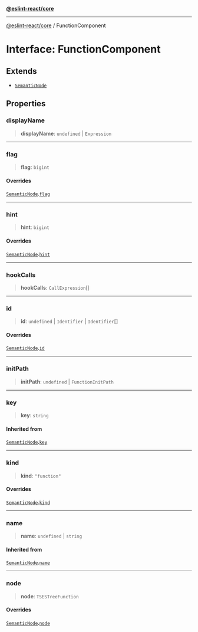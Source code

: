 [**@eslint-react/core**](../README.md)

***

[@eslint-react/core](../README.md) / FunctionComponent

# Interface: FunctionComponent

## Extends

- [`SemanticNode`](SemanticNode.md)

## Properties

### displayName

> **displayName**: `undefined` \| `Expression`

***

### flag

> **flag**: `bigint`

#### Overrides

[`SemanticNode`](SemanticNode.md).[`flag`](SemanticNode.md#flag)

***

### hint

> **hint**: `bigint`

#### Overrides

[`SemanticNode`](SemanticNode.md).[`hint`](SemanticNode.md#hint)

***

### hookCalls

> **hookCalls**: `CallExpression`[]

***

### id

> **id**: `undefined` \| `Identifier` \| `Identifier`[]

#### Overrides

[`SemanticNode`](SemanticNode.md).[`id`](SemanticNode.md#id)

***

### initPath

> **initPath**: `undefined` \| `FunctionInitPath`

***

### key

> **key**: `string`

#### Inherited from

[`SemanticNode`](SemanticNode.md).[`key`](SemanticNode.md#key)

***

### kind

> **kind**: `"function"`

#### Overrides

[`SemanticNode`](SemanticNode.md).[`kind`](SemanticNode.md#kind)

***

### name

> **name**: `undefined` \| `string`

#### Inherited from

[`SemanticNode`](SemanticNode.md).[`name`](SemanticNode.md#name)

***

### node

> **node**: `TSESTreeFunction`

#### Overrides

[`SemanticNode`](SemanticNode.md).[`node`](SemanticNode.md#node)
